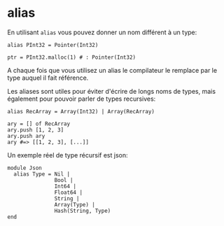 # alias

En utilisant `alias` vous pouvez donner un nom différent à un type:

```crystal
alias PInt32 = Pointer(Int32)

ptr = PInt32.malloc(1) # : Pointer(Int32)
```

A chaque fois que vous utilisez un alias le compilateur le remplace par le type auquel il fait référence.

Les aliases sont utiles pour éviter d'écrire de longs noms de types, mais également pour pouvoir parler de types recursives:

```crystal
alias RecArray = Array(Int32) | Array(RecArray)

ary = [] of RecArray
ary.push [1, 2, 3]
ary.push ary
ary #=> [[1, 2, 3], [...]]
```

Un exemple réel de type récursif est json:

```crystal
module Json
  alias Type = Nil |
               Bool |
               Int64 |
               Float64 |
               String |
               Array(Type) |
               Hash(String, Type)
end
```
